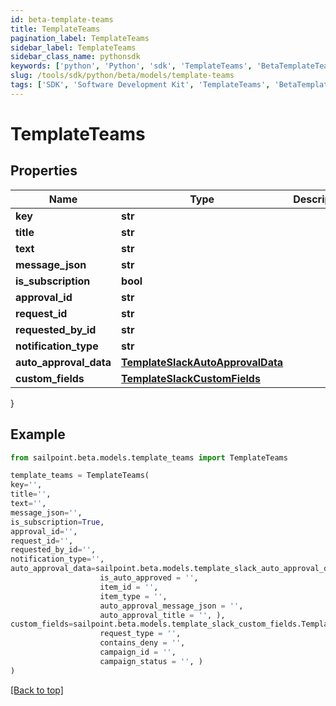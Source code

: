 ```yaml
---
id: beta-template-teams
title: TemplateTeams
pagination_label: TemplateTeams
sidebar_label: TemplateTeams
sidebar_class_name: pythonsdk
keywords: ['python', 'Python', 'sdk', 'TemplateTeams', 'BetaTemplateTeams']
slug: /tools/sdk/python/beta/models/template-teams
tags: ['SDK', 'Software Development Kit', 'TemplateTeams', 'BetaTemplateTeams']
---
```


# TemplateTeams

## Properties

| Name | Type | Description | Notes |
| --- | --- | --- | --- |
| **key** | **str** |  | [optional] |
| **title** | **str** |  | [optional] |
| **text** | **str** |  | [optional] |
| **message_json** | **str** |  | [optional] |
| **is_subscription** | **bool** |  | [optional] |
| **approval_id** | **str** |  | [optional] |
| **request_id** | **str** |  | [optional] |
| **requested_by_id** | **str** |  | [optional] |
| **notification_type** | **str** |  | [optional] |
| **auto_approval_data** | [**TemplateSlackAutoApprovalData**](template-slack-auto-approval-data) |  | [optional] |
| **custom_fields** | [**TemplateSlackCustomFields**](template-slack-custom-fields) |  | [optional] |

}

## Example

```python
from sailpoint.beta.models.template_teams import TemplateTeams

template_teams = TemplateTeams(
key='',
title='',
text='',
message_json='',
is_subscription=True,
approval_id='',
request_id='',
requested_by_id='',
notification_type='',
auto_approval_data=sailpoint.beta.models.template_slack_auto_approval_data.TemplateSlack_autoApprovalData(
                    is_auto_approved = '',
                    item_id = '',
                    item_type = '',
                    auto_approval_message_json = '',
                    auto_approval_title = '', ),
custom_fields=sailpoint.beta.models.template_slack_custom_fields.TemplateSlack_customFields(
                    request_type = '',
                    contains_deny = '',
                    campaign_id = '',
                    campaign_status = '', )
)

```

[[Back to top]](#)
